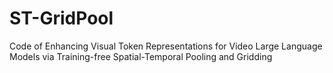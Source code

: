 # ST-GridPool
Code of Enhancing Visual Token Representations for Video Large Language Models via Training-free Spatial-Temporal Pooling and Gridding
